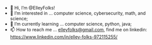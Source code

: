 - 👋 Hi, I’m @ElleyFolks!
- 👀 I’m interested in ... computer science, cybersecurity, math, and science;
- 🌱 I’m currently learning ... computer science, python, java; 
- 📫 How to reach me ... elleyfolks@gmail.com, find me on linkedin: https://www.linkedin.com/in/elley-folks-972115255/

<!---
ElleyFolks/ElleyFolks is a ✨ special ✨ repository because its `README.md` (this file) appears on your GitHub profile.
You can click the Preview link to take a look at your changes.
--->
